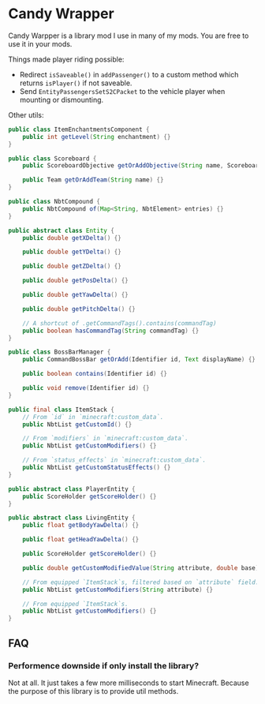 # Candy Wrapper

Candy Warpper is a library mod I use in many of my mods. You are free to use it in your mods.

Things made player riding possible:

- Redirect `isSaveable()` in `addPassenger()` to a custom method which returns `isPlayer()` if not saveable.
- Send `EntityPassengersSetS2CPacket` to the vehicle player when mounting or dismounting.

Other utils:

```java
public class ItemEnchantmentsComponent {
    public int getLevel(String enchantment) {}
}
```

```java
public class Scoreboard {
    public ScoreboardObjective getOrAddObjective(String name, ScoreboardCriterion criterion, Text displayName, ScoreboardCriterion.RenderType renderType, boolean displayAutoUpdate, @Nullable NumberFormat numberFormat) {}

    public Team getOrAddTeam(String name) {}
}
```

```java
public class NbtCompound {
    public NbtCompound of(Map<String, NbtElement> entries) {}
}
```

```java
public abstract class Entity {
    public double getXDelta() {}

    public double getYDelta() {}

    public double getZDelta() {}

    public double getPosDelta() {}

    public double getYawDelta() {}

    public double getPitchDelta() {}

    // A shortcut of .getCommandTags().contains(commandTag)
    public boolean hasCommandTag(String commandTag) {}
}
```

```java
public class BossBarManager {
    public CommandBossBar getOrAdd(Identifier id, Text displayName) {}

    public boolean contains(Identifier id) {}

    public void remove(Identifier id) {}
}
```

```java
public final class ItemStack {
    // From `id` in `minecraft:custom_data`.
    public NbtList getCustomId() {}

    // From `modifiers` in `minecraft:custom_data`.
    public NbtList getCustomModifiers() {}

    // From `status_effects` in `minecraft:custom_data`.
    public NbtList getCustomStatusEffects() {}
}
```

```java
public abstract class PlayerEntity {
    public ScoreHolder getScoreHolder() {}
}
```

```java
public abstract class LivingEntity {
    public float getBodyYawDelta() {}

    public float getHeadYawDelta() {}

    public ScoreHolder getScoreHolder() {}

    public double getCustomModifiedValue(String attribute, double base) {}

    // From equipped `ItemStack`s, filtered based on `attribute` field.
    public NbtList getCustomModifiers(String attribute) {}

    // From equipped `ItemStack`s.
    public NbtList getCustomModifiers() {}
}
```

## FAQ

### Performence downside if only install the library?

Not at all. It just takes a few more milliseconds to start Minecraft. Because the purpose of this library is to provide util methods.
